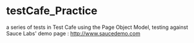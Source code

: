 # testCafe_Practice
a series of tests in Test Cafe using the Page Object Model, testing against Sauce Labs' demo page : http://www.saucedemo.com

